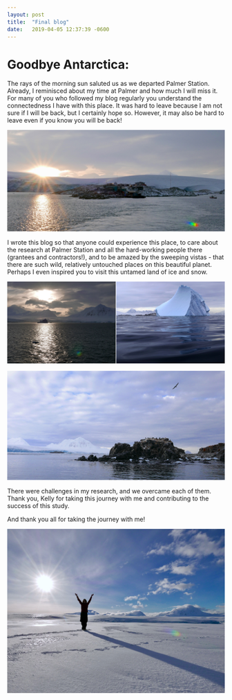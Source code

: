 ```yaml
---
layout: post
title:  "Final blog"
date:   2019-04-05 12:37:39 -0600
---
```

# Goodbye Antarctica:
The rays of the morning sun saluted us as we departed Palmer Station. Already, I reminisced about my time at Palmer and how much I will miss it. For many of you who followed my blog regularly you understand the connectedness I have with this place. It was hard to leave because I am not sure if I will be back, but I certainly hope so. However, it may also be hard to leave even if you know you will be back! 

![Sunrays over Palmer Station](/assets/blog_photos/190405/GoodbyePalmer1.jpg)

I wrote this blog so that anyone could experience this place, to care about the research at Palmer Station and all the hard-working people there (grantees and contractors!), and to be amazed by the sweeping vistas - that there are such wild, relatively untouched places on this beautiful planet. Perhaps I even inspired you to visit this untamed land of ice and snow.

![Land of ice and snow](/assets/blog_photos/190405/LeavingAntarctica1.jpg)

![Cormorants and mount William](/assets/blog_photos/190405/CormorantIsland.jpg)

There were challenges in my research, and we overcame each of them. Thank you, Kelly for taking this journey with me and contributing to the success of this study.

And thank you all for taking the journey with me!

![Natasja on the Marr Ice Piedmont glacier](/assets/blog_photos/190405/NatasjaOnGlacier.jpg)